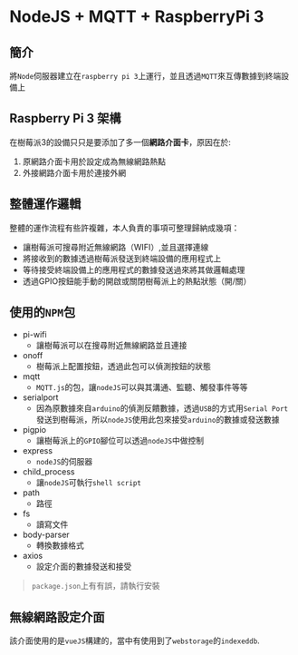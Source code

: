 # NodeJS + MQTT + RaspberryPi 3

## 簡介
將`Node`伺服器建立在`raspberry pi 3`上運行，並且透過`MQTT`來互傳數據到終端設備上

## Raspberry Pi 3 架構
在樹莓派3的設備只只是要添加了多一個**網路介面卡**，原因在於:

1.  原網路介面卡用於設定成為無線網路熱點
2.  外接網路介面卡用於連接外網

## 整體運作邏輯
整體的運作流程有些許複雜，本人負責的事項可整理歸納成幾項：
-   讓樹莓派可搜尋附近無線網路（WIFI）,並且選擇連線
-   將接收到的數據透過樹莓派發送到終端設備的應用程式上
-   等待接受終端設備上的應用程式的數據發送過來將其做邏輯處理
-   透過GPIO按鈕能手動的開啟或關閉樹莓派上的熱點狀態（開/關）

## 使用的`NPM`包
-   pi-wifi
    -   讓樹莓派可以在搜尋附近無線網路並且連接
-   onoff
    -   樹莓派上配置按鈕，透過此包可以偵測按鈕的狀態
-   mqtt
    -   `MQTT.js`的包，讓`nodeJS`可以與其溝通、監聽、觸發事件等等
-   serialport
    -   因為原數據來自`arduino`的偵測反饋數據，透過`USB`的方式用`Serial Port`發送到樹莓派，所以`nodeJS`使用此包來接受`arduino`的數據或發送數據
-   pigpio
    -   讓樹莓派上的`GPIO`腳位可以透過`nodeJS`中做控制
-   express
    -   `nodeJS`的伺服器
-   child_process
    -  讓`nodeJS`可執行`shell script`
-   path
    -   路徑
-   fs
    -   讀寫文件
-   body-parser
    -   轉換數據格式
-   axios
    -   設定介面的數據發送和接受

> `package.json`上有有誤，請執行安裝


## 無線網路設定介面
該介面使用的是`vueJS`構建的，當中有使用到了`webstorage`的`indexeddb`.

